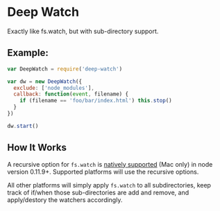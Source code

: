 # Deep Watch

Exactly like fs.watch, but with sub-directory support.

## Example:

```js
var DeepWatch = require('deep-watch')

var dw = new DeepWatch({
  exclude: ['node_modules'],
  callback: function(event, filename) {
    if (filename == 'foo/bar/index.html') this.stop()
  }
})

dw.start()
```

## How It Works

A recursive option for `fs.watch` is [natively supported](http://nodejs.org/docs/v0.11.9/api/fs.html#fs_fs_watch_filename_options_listener) (Mac only) in node version 0.11.9+. Supported platforms will use the recursive options.

All other platforms will simply apply `fs.watch` to all subdirectories, keep track of if/when those sub-directories are add and remove, and apply/destory the watchers accordingly.



